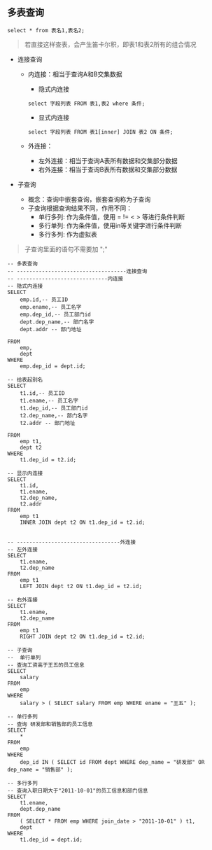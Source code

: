 ## 多表查询

```mysql
select * from 表名1,表名2;
```

> 若直接这样查表，会产生笛卡尔积，即表1和表2所有的组合情况



- 连接查询

  - 内连接：相当于查询A和B交集数据

    - 隐式内连接

    ```mysql
    select 字段列表 FROM 表1,表2 where 条件;
    ```

    - 显式内连接

    ```mysql
    select 字段列表 FROM 表1[inner] JOIN 表2 ON 条件;
    ```

  - 外连接：

    - 左外连接：相当于查询A表所有数据和交集部分数据
    - 右外连接：相当于查询B表所有数据和交集部分数据

- 子查询

  - 概念：查询中嵌套查询，嵌套查询称为子查询
  - 子查询根据查询结果不同，作用不同：
    - 单行多列: 作为条件值，使用 =  != < > 等进行条件判断
    - 多行单列: 作为条件值，使用in等关键字进行条件判断
    - 多行多列: 作为虚拟表

> 子查询里面的语句不需要加 ";"

```mysql
-- 多表查询
-- -----------------------------------连接查询
-- -----------------------------内连接
-- 隐式内连接
SELECT
	emp.id,-- 员工ID
	emp.ename,-- 员工名字
	emp.dep_id,-- 员工部门id
	dept.dep_name,-- 部门名字
	dept.addr -- 部门地址
	
FROM
	emp,
	dept 
WHERE
	emp.dep_id = dept.id;
	
-- 给表起别名
SELECT
	t1.id,-- 员工ID
	t1.ename,-- 员工名字
	t1.dep_id,-- 员工部门id
	t2.dep_name,-- 部门名字
	t2.addr -- 部门地址
	
FROM
	emp t1,
	dept t2 
WHERE
	t1.dep_id = t2.id;
	
-- 显示内连接
SELECT
	t1.id,
	t1.ename,
	t2.dep_name,
	t2.addr 
FROM
	emp t1
	INNER JOIN dept t2 ON t1.dep_id = t2.id;
	
	
-- ---------------------------------外连接 
-- 左外连接
SELECT
	t1.ename,
	t2.dep_name 
FROM
	emp t1
	LEFT JOIN dept t2 ON t1.dep_id = t2.id;
	
-- 右外连接
SELECT
	t1.ename,
	t2.dep_name 
FROM
	emp t1
	RIGHT JOIN dept t2 ON t1.dep_id = t2.id;
	
-- 子查询 
--  单行单列 
-- 查询工资高于王五的员工信息
SELECT
	salary 
FROM
	emp 
WHERE
	salary > ( SELECT salary FROM emp WHERE ename = "王五" );

-- 单行多列	
-- 查询 研发部和销售部的员工信息
SELECT
	* 
FROM
	emp 
WHERE
	dep_id IN ( SELECT id FROM dept WHERE dep_name = "研发部" OR dep_name = "销售部" );
	
-- 多行多列
-- 查询入职日期大于"2011-10-01"的员工信息和部门信息
SELECT
	t1.ename,
	dept.dep_name 
FROM
	( SELECT * FROM emp WHERE join_date > "2011-10-01" ) t1,
	dept 
WHERE
	t1.dep_id = dept.id;
```

